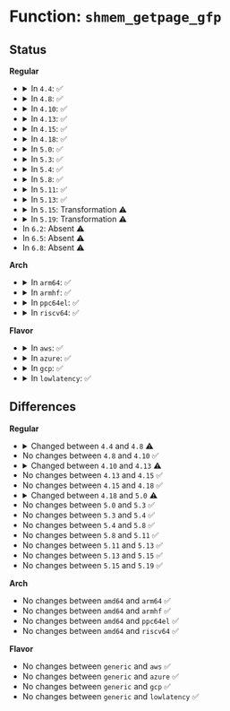 # Function: <code>shmem_getpage_gfp</code>

## Status
<b>Regular</b>
<ul>
<li>
<details>
<summary>In <code>4.4</code>: ✅</summary>

```c
int shmem_getpage_gfp(struct inode *inode, long unsigned int index, struct page **pagep, enum sgp_type sgp, gfp_t gfp, int *fault_type);
```

**Collision:** Unique Static

**Inline:** No

**Transformation:** False

**Instances:**

```
In mm/shmem.c (ffffffff811a9030)
Location: mm/shmem.c:1064
Inline: False
Direct callers:
  - mm/shmem.c:shmem_undo_range
  - mm/shmem.c:shmem_undo_range
  - mm/shmem.c:shmem_write_begin
  - mm/shmem.c:shmem_follow_link
  - mm/shmem.c:shmem_fallocate
  - mm/shmem.c:shmem_file_splice_read
  - mm/shmem.c:shmem_file_splice_read
  - mm/shmem.c:shmem_fault
  - mm/shmem.c:shmem_file_read_iter
  - mm/shmem.c:shmem_symlink
```
**Symbols:**

```
ffffffff811a9030-ffffffff811a9858: shmem_getpage_gfp (STB_LOCAL)
```
</details>
</li>
<li>
<details>
<summary>In <code>4.8</code>: ✅</summary>

```c
int shmem_getpage_gfp(struct inode *inode, long unsigned int index, struct page **pagep, enum sgp_type sgp, gfp_t gfp, struct mm_struct *fault_mm, int *fault_type);
```

**Collision:** Unique Static

**Inline:** No

**Transformation:** False

**Instances:**

```
In mm/shmem.c (ffffffff811c0710)
Location: mm/shmem.c:1544
Inline: False
Direct callers:
  - mm/shmem.c:shmem_get_link
  - mm/shmem.c:shmem_symlink
  - mm/shmem.c:shmem_fallocate
  - mm/shmem.c:shmem_file_splice_read
  - mm/shmem.c:shmem_file_splice_read
  - mm/shmem.c:shmem_file_read_iter
  - mm/shmem.c:shmem_write_begin
  - mm/shmem.c:shmem_fault
  - mm/shmem.c:shmem_undo_range
  - mm/shmem.c:shmem_undo_range
```
**Symbols:**

```
ffffffff811c0710-ffffffff811c12ed: shmem_getpage_gfp (STB_LOCAL)
```
</details>
</li>
<li>
<details>
<summary>In <code>4.10</code>: ✅</summary>

```c
int shmem_getpage_gfp(struct inode *inode, long unsigned int index, struct page **pagep, enum sgp_type sgp, gfp_t gfp, struct mm_struct *fault_mm, int *fault_type);
```

**Collision:** Unique Static

**Inline:** No

**Transformation:** False

**Instances:**

```
In mm/shmem.c (ffffffff811d0cf0)
Location: mm/shmem.c:1571
Inline: False
Direct callers:
  - mm/shmem.c:shmem_get_link
  - mm/shmem.c:shmem_symlink
  - mm/shmem.c:shmem_fallocate
  - mm/shmem.c:shmem_file_read_iter
  - mm/shmem.c:shmem_write_begin
  - mm/shmem.c:shmem_fault
  - mm/shmem.c:shmem_undo_range
  - mm/shmem.c:shmem_undo_range
```
**Symbols:**

```
ffffffff811d0cf0-ffffffff811d18fb: shmem_getpage_gfp (STB_LOCAL)
```
</details>
</li>
<li>
<details>
<summary>In <code>4.13</code>: ✅</summary>

```c
int shmem_getpage_gfp(struct inode *inode, long unsigned int index, struct page **pagep, enum sgp_type sgp, gfp_t gfp, struct vm_area_struct *vma, struct vm_fault *vmf, int *fault_type);
```

**Collision:** Unique Static

**Inline:** No

**Transformation:** False

**Instances:**

```
In mm/shmem.c (ffffffff811d9790)
Location: mm/shmem.c:1596
Inline: False
Direct callers:
  - mm/shmem.c:shmem_get_link
  - mm/shmem.c:shmem_symlink
  - mm/shmem.c:shmem_fallocate
  - mm/shmem.c:shmem_file_read_iter
  - mm/shmem.c:shmem_write_begin
  - mm/shmem.c:shmem_fault
  - mm/shmem.c:shmem_undo_range
  - mm/shmem.c:shmem_undo_range
```
**Symbols:**

```
ffffffff811d9790-ffffffff811da2cc: shmem_getpage_gfp (STB_LOCAL)
```
</details>
</li>
<li>
<details>
<summary>In <code>4.15</code>: ✅</summary>

```c
int shmem_getpage_gfp(struct inode *inode, long unsigned int index, struct page **pagep, enum sgp_type sgp, gfp_t gfp, struct vm_area_struct *vma, struct vm_fault *vmf, int *fault_type);
```

**Collision:** Unique Static

**Inline:** No

**Transformation:** False

**Instances:**

```
In mm/shmem.c (ffffffff811ef460)
Location: mm/shmem.c:1611
Inline: False
Direct callers:
  - mm/shmem.c:shmem_get_link
  - mm/shmem.c:shmem_symlink
  - mm/shmem.c:shmem_fallocate
  - mm/shmem.c:shmem_file_read_iter
  - mm/shmem.c:shmem_write_begin
  - mm/shmem.c:shmem_fault
  - mm/shmem.c:shmem_undo_range
  - mm/shmem.c:shmem_undo_range
```
**Symbols:**

```
ffffffff811ef460-ffffffff811f0029: shmem_getpage_gfp (STB_LOCAL)
```
</details>
</li>
<li>
<details>
<summary>In <code>4.18</code>: ✅</summary>

```c
int shmem_getpage_gfp(struct inode *inode, long unsigned int index, struct page **pagep, enum sgp_type sgp, gfp_t gfp, struct vm_area_struct *vma, struct vm_fault *vmf, int *fault_type);
```

**Collision:** Unique Static

**Inline:** No

**Transformation:** False

**Instances:**

```
In mm/shmem.c (ffffffff81210ac0)
Location: mm/shmem.c:1630
Inline: False
Direct callers:
  - mm/shmem.c:shmem_get_link
  - mm/shmem.c:shmem_symlink
  - mm/shmem.c:shmem_fallocate
  - mm/shmem.c:shmem_file_read_iter
  - mm/shmem.c:shmem_write_begin
  - mm/shmem.c:shmem_fault
  - mm/shmem.c:shmem_undo_range
  - mm/shmem.c:shmem_undo_range
```
**Symbols:**

```
ffffffff81210ac0-ffffffff812117b1: shmem_getpage_gfp (STB_LOCAL)
```
</details>
</li>
<li>
<details>
<summary>In <code>5.0</code>: ✅</summary>

```c
int shmem_getpage_gfp(struct inode *inode, long unsigned int index, struct page **pagep, enum sgp_type sgp, gfp_t gfp, struct vm_area_struct *vma, struct vm_fault *vmf, vm_fault_t *fault_type);
```

**Collision:** Unique Static

**Inline:** No

**Transformation:** False

**Instances:**

```
In mm/shmem.c (ffffffff81222af0)
Location: mm/shmem.c:1596
Inline: False
Direct callers:
  - mm/shmem.c:shmem_get_link
  - mm/shmem.c:shmem_symlink
  - mm/shmem.c:shmem_fallocate
  - mm/shmem.c:shmem_file_read_iter
  - mm/shmem.c:shmem_write_begin
  - mm/shmem.c:shmem_fault
  - mm/shmem.c:shmem_undo_range
  - mm/shmem.c:shmem_undo_range
```
**Symbols:**

```
ffffffff81222af0-ffffffff81223787: shmem_getpage_gfp (STB_LOCAL)
```
</details>
</li>
<li>
<details>
<summary>In <code>5.3</code>: ✅</summary>

```c
int shmem_getpage_gfp(struct inode *inode, long unsigned int index, struct page **pagep, enum sgp_type sgp, gfp_t gfp, struct vm_area_struct *vma, struct vm_fault *vmf, vm_fault_t *fault_type);
```

**Collision:** Unique Static

**Inline:** No

**Transformation:** False

**Instances:**

```
In mm/shmem.c (ffffffff812336e0)
Location: mm/shmem.c:1733
Inline: False
Direct callers:
  - mm/shmem.c:shmem_get_link
  - mm/shmem.c:shmem_symlink
  - mm/shmem.c:shmem_fallocate
  - mm/shmem.c:shmem_file_read_iter
  - mm/shmem.c:shmem_write_begin
  - mm/shmem.c:shmem_fault
  - mm/shmem.c:shmem_undo_range
  - mm/shmem.c:shmem_undo_range
```
**Symbols:**

```
ffffffff812336e0-ffffffff81234017: shmem_getpage_gfp (STB_LOCAL)
```
</details>
</li>
<li>
<details>
<summary>In <code>5.4</code>: ✅</summary>

```c
int shmem_getpage_gfp(struct inode *inode, long unsigned int index, struct page **pagep, enum sgp_type sgp, gfp_t gfp, struct vm_area_struct *vma, struct vm_fault *vmf, vm_fault_t *fault_type);
```

**Collision:** Unique Static

**Inline:** No

**Transformation:** False

**Instances:**

```
In mm/shmem.c (ffffffff812418e0)
Location: mm/shmem.c:1748
Inline: False
Direct callers:
  - mm/shmem.c:shmem_get_link
  - mm/shmem.c:shmem_symlink
  - mm/shmem.c:shmem_fallocate
  - mm/shmem.c:shmem_file_read_iter
  - mm/shmem.c:shmem_write_begin
  - mm/shmem.c:shmem_fault
  - mm/shmem.c:shmem_undo_range
  - mm/shmem.c:shmem_undo_range
```
**Symbols:**

```
ffffffff812418e0-ffffffff81242217: shmem_getpage_gfp (STB_LOCAL)
```
</details>
</li>
<li>
<details>
<summary>In <code>5.8</code>: ✅</summary>

```c
int shmem_getpage_gfp(struct inode *inode, long unsigned int index, struct page **pagep, enum sgp_type sgp, gfp_t gfp, struct vm_area_struct *vma, struct vm_fault *vmf, vm_fault_t *fault_type);
```

**Collision:** Unique Static

**Inline:** No

**Transformation:** False

**Instances:**

```
In mm/shmem.c (ffffffff8126ea10)
Location: mm/shmem.c:1732
Inline: False
Direct callers:
  - mm/shmem.c:shmem_read_mapping_page_gfp
  - mm/shmem.c:shmem_get_link
  - mm/shmem.c:shmem_symlink
  - mm/shmem.c:shmem_fallocate
  - mm/shmem.c:shmem_file_read_iter
  - mm/shmem.c:shmem_write_begin
  - mm/shmem.c:shmem_fault
  - mm/shmem.c:shmem_undo_range
  - mm/shmem.c:shmem_undo_range
```
**Symbols:**

```
ffffffff8126ea10-ffffffff8126f2de: shmem_getpage_gfp (STB_LOCAL)
```
</details>
</li>
<li>
<details>
<summary>In <code>5.11</code>: ✅</summary>

```c
int shmem_getpage_gfp(struct inode *inode, long unsigned int index, struct page **pagep, enum sgp_type sgp, gfp_t gfp, struct vm_area_struct *vma, struct vm_fault *vmf, vm_fault_t *fault_type);
```

**Collision:** Unique Static

**Inline:** No

**Transformation:** False

**Instances:**

```
In mm/shmem.c (ffffffff81279b70)
Location: mm/shmem.c:1793
Inline: False
Direct callers:
  - mm/shmem.c:shmem_read_mapping_page_gfp
  - mm/shmem.c:shmem_get_link
  - mm/shmem.c:shmem_symlink
  - mm/shmem.c:shmem_fallocate
  - mm/shmem.c:shmem_file_read_iter
  - mm/shmem.c:shmem_write_begin
  - mm/shmem.c:shmem_fault
  - mm/shmem.c:shmem_undo_range
  - mm/shmem.c:shmem_undo_range
```
**Symbols:**

```
ffffffff81279b70-ffffffff8127a424: shmem_getpage_gfp (STB_LOCAL)
```
</details>
</li>
<li>
<details>
<summary>In <code>5.13</code>: ✅</summary>

```c
int shmem_getpage_gfp(struct inode *inode, long unsigned int index, struct page **pagep, enum sgp_type sgp, gfp_t gfp, struct vm_area_struct *vma, struct vm_fault *vmf, vm_fault_t *fault_type);
```

**Collision:** Unique Static

**Inline:** No

**Transformation:** False

**Instances:**

```
In mm/shmem.c (ffffffff8127ecb0)
Location: mm/shmem.c:1791
Inline: False
Direct callers:
  - mm/shmem.c:shmem_read_mapping_page_gfp
  - mm/shmem.c:shmem_get_link
  - mm/shmem.c:shmem_symlink
  - mm/shmem.c:shmem_fallocate
  - mm/shmem.c:shmem_file_read_iter
  - mm/shmem.c:shmem_write_begin
  - mm/shmem.c:shmem_fault
  - mm/shmem.c:shmem_undo_range
  - mm/shmem.c:shmem_undo_range
```
**Symbols:**

```
ffffffff8127ecb0-ffffffff8127f567: shmem_getpage_gfp (STB_LOCAL)
```
</details>
</li>
<li>
<details>
<summary>In <code>5.15</code>: Transformation ⚠️</summary>

```c
int shmem_getpage_gfp(struct inode *inode, long unsigned int index, struct page **pagep, enum sgp_type sgp, gfp_t gfp, struct vm_area_struct *vma, struct vm_fault *vmf, vm_fault_t *fault_type);
```

**Collision:** Unique Static

**Inline:** No

**Transformation:** True

**Instances:**

```
In mm/shmem.c (0)
Location: mm/shmem.c:1814
Inline: False
Direct callers:
  - mm/shmem.c:shmem_read_mapping_page_gfp
  - mm/shmem.c:shmem_get_link
  - mm/shmem.c:shmem_symlink
  - mm/shmem.c:shmem_fallocate
  - mm/shmem.c:shmem_file_read_iter
  - mm/shmem.c:shmem_write_begin
  - mm/shmem.c:shmem_fault
  - mm/shmem.c:shmem_undo_range
  - mm/shmem.c:shmem_undo_range
```
**Symbols:**

```
ffffffff812bd060-ffffffff812bd8b4: shmem_getpage_gfp (STB_LOCAL)
ffffffff81cbaa59-ffffffff81cbaa7a: shmem_getpage_gfp.cold (STB_LOCAL)
```
</details>
</li>
<li>
<details>
<summary>In <code>5.19</code>: Transformation ⚠️</summary>

```c
int shmem_getpage_gfp(struct inode *inode, long unsigned int index, struct page **pagep, enum sgp_type sgp, gfp_t gfp, struct vm_area_struct *vma, struct vm_fault *vmf, vm_fault_t *fault_type);
```

**Collision:** Unique Static

**Inline:** No

**Transformation:** True

**Instances:**

```
In mm/shmem.c (0)
Location: mm/shmem.c:1823
Inline: False
Direct callers:
  - mm/shmem.c:shmem_read_mapping_page_gfp
  - mm/shmem.c:shmem_get_link
  - mm/shmem.c:shmem_symlink
  - mm/shmem.c:shmem_fallocate
  - mm/shmem.c:shmem_file_read_iter
  - mm/shmem.c:shmem_write_begin
  - mm/shmem.c:shmem_fault
```
**Symbols:**

```
ffffffff81318d10-ffffffff81319639: shmem_getpage_gfp (STB_LOCAL)
ffffffff81e6c344-ffffffff81e6c364: shmem_getpage_gfp.cold (STB_LOCAL)
```
</details>
</li>
<li>
In <code>6.2</code>: Absent ⚠️
</li>
<li>
In <code>6.5</code>: Absent ⚠️
</li>
<li>
In <code>6.8</code>: Absent ⚠️
</li>
</ul>
<b>Arch</b>
<ul>
<li>
<details>
<summary>In <code>arm64</code>: ✅</summary>

```c
int shmem_getpage_gfp(struct inode *inode, long unsigned int index, struct page **pagep, enum sgp_type sgp, gfp_t gfp, struct vm_area_struct *vma, struct vm_fault *vmf, vm_fault_t *fault_type);
```

**Collision:** Unique Static

**Inline:** No

**Transformation:** False

**Instances:**

```
In mm/shmem.c (ffff8000102d3db8)
Location: mm/shmem.c:1748
Inline: False
Direct callers:
  - mm/shmem.c:shmem_get_link
  - mm/shmem.c:shmem_symlink
  - mm/shmem.c:shmem_fallocate
  - mm/shmem.c:shmem_file_read_iter
  - mm/shmem.c:shmem_write_begin
  - mm/shmem.c:shmem_fault
  - mm/shmem.c:shmem_fault
  - mm/shmem.c:shmem_undo_range
  - mm/shmem.c:shmem_undo_range
```
**Symbols:**

```
ffff8000102d3db8-ffff8000102d4704: shmem_getpage_gfp (STB_LOCAL)
```
</details>
</li>
<li>
<details>
<summary>In <code>armhf</code>: ✅</summary>

```c
int shmem_getpage_gfp(struct inode *inode, long unsigned int index, struct page **pagep, enum sgp_type sgp, gfp_t gfp, struct vm_area_struct *vma, struct vm_fault *vmf, vm_fault_t *fault_type);
```

**Collision:** Unique Static

**Inline:** No

**Transformation:** False

**Instances:**

```
In mm/shmem.c (c04fbf3c)
Location: mm/shmem.c:1748
Inline: False
Direct callers:
  - mm/shmem.c:shmem_get_link
  - mm/shmem.c:shmem_symlink
  - mm/shmem.c:shmem_fallocate
  - mm/shmem.c:shmem_file_read_iter
  - mm/shmem.c:shmem_write_begin
  - mm/shmem.c:shmem_fault
  - mm/shmem.c:shmem_undo_range
  - mm/shmem.c:shmem_undo_range
```
**Symbols:**

```
c04fbf3c-c04fc7e8: shmem_getpage_gfp (STB_LOCAL)
```
</details>
</li>
<li>
<details>
<summary>In <code>ppc64el</code>: ✅</summary>

```c
int shmem_getpage_gfp(struct inode *inode, long unsigned int index, struct page **pagep, enum sgp_type sgp, gfp_t gfp, struct vm_area_struct *vma, struct vm_fault *vmf, vm_fault_t *fault_type);
```

**Collision:** Unique Static

**Inline:** No

**Transformation:** False

**Instances:**

```
In mm/shmem.c (c000000000392fc0)
Location: mm/shmem.c:1748
Inline: False
Direct callers:
  - mm/shmem.c:shmem_read_mapping_page_gfp
  - mm/shmem.c:shmem_get_link
  - mm/shmem.c:shmem_symlink
  - mm/shmem.c:shmem_fallocate
  - mm/shmem.c:shmem_file_read_iter
  - mm/shmem.c:shmem_write_begin
  - mm/shmem.c:shmem_fault
  - mm/shmem.c:shmem_fault
  - mm/shmem.c:shmem_undo_range
  - mm/shmem.c:shmem_undo_range
```
**Symbols:**

```
c000000000392fc0-c000000000393c80: shmem_getpage_gfp (STB_LOCAL)
```
</details>
</li>
<li>
<details>
<summary>In <code>riscv64</code>: ✅</summary>

```c
int shmem_getpage_gfp(struct inode *inode, long unsigned int index, struct page **pagep, enum sgp_type sgp, gfp_t gfp, struct vm_area_struct *vma, struct vm_fault *vmf, vm_fault_t *fault_type);
```

**Collision:** Unique Static

**Inline:** No

**Transformation:** False

**Instances:**

```
In mm/shmem.c (ffffffe0001efcf0)
Location: mm/shmem.c:1748
Inline: False
Direct callers:
  - mm/shmem.c:shmem_get_link
  - mm/shmem.c:shmem_symlink
  - mm/shmem.c:shmem_fallocate
  - mm/shmem.c:shmem_file_read_iter
  - mm/shmem.c:shmem_write_begin
  - mm/shmem.c:shmem_fault
  - mm/shmem.c:shmem_undo_range
  - mm/shmem.c:shmem_undo_range
```
**Symbols:**

```
ffffffe0001efcf0-ffffffe0001f0412: shmem_getpage_gfp (STB_LOCAL)
```
</details>
</li>
</ul>
<b>Flavor</b>
<ul>
<li>
<details>
<summary>In <code>aws</code>: ✅</summary>

```c
int shmem_getpage_gfp(struct inode *inode, long unsigned int index, struct page **pagep, enum sgp_type sgp, gfp_t gfp, struct vm_area_struct *vma, struct vm_fault *vmf, vm_fault_t *fault_type);
```

**Collision:** Unique Static

**Inline:** No

**Transformation:** False

**Instances:**

```
In mm/shmem.c (ffffffff81239f30)
Location: mm/shmem.c:1748
Inline: False
Direct callers:
  - mm/shmem.c:shmem_get_link
  - mm/shmem.c:shmem_symlink
  - mm/shmem.c:shmem_fallocate
  - mm/shmem.c:shmem_file_read_iter
  - mm/shmem.c:shmem_write_begin
  - mm/shmem.c:shmem_fault
  - mm/shmem.c:shmem_undo_range
  - mm/shmem.c:shmem_undo_range
```
**Symbols:**

```
ffffffff81239f30-ffffffff8123a867: shmem_getpage_gfp (STB_LOCAL)
```
</details>
</li>
<li>
<details>
<summary>In <code>azure</code>: ✅</summary>

```c
int shmem_getpage_gfp(struct inode *inode, long unsigned int index, struct page **pagep, enum sgp_type sgp, gfp_t gfp, struct vm_area_struct *vma, struct vm_fault *vmf, vm_fault_t *fault_type);
```

**Collision:** Unique Static

**Inline:** No

**Transformation:** False

**Instances:**

```
In mm/shmem.c (ffffffff8122cf40)
Location: mm/shmem.c:1748
Inline: False
Direct callers:
  - mm/shmem.c:shmem_get_link
  - mm/shmem.c:shmem_symlink
  - mm/shmem.c:shmem_fallocate
  - mm/shmem.c:shmem_file_read_iter
  - mm/shmem.c:shmem_write_begin
  - mm/shmem.c:shmem_fault
  - mm/shmem.c:shmem_undo_range
  - mm/shmem.c:shmem_undo_range
```
**Symbols:**

```
ffffffff8122cf40-ffffffff8122d865: shmem_getpage_gfp (STB_LOCAL)
```
</details>
</li>
<li>
<details>
<summary>In <code>gcp</code>: ✅</summary>

```c
int shmem_getpage_gfp(struct inode *inode, long unsigned int index, struct page **pagep, enum sgp_type sgp, gfp_t gfp, struct vm_area_struct *vma, struct vm_fault *vmf, vm_fault_t *fault_type);
```

**Collision:** Unique Static

**Inline:** No

**Transformation:** False

**Instances:**

```
In mm/shmem.c (ffffffff81237cd0)
Location: mm/shmem.c:1748
Inline: False
Direct callers:
  - mm/shmem.c:shmem_get_link
  - mm/shmem.c:shmem_symlink
  - mm/shmem.c:shmem_fallocate
  - mm/shmem.c:shmem_file_read_iter
  - mm/shmem.c:shmem_write_begin
  - mm/shmem.c:shmem_fault
  - mm/shmem.c:shmem_undo_range
  - mm/shmem.c:shmem_undo_range
```
**Symbols:**

```
ffffffff81237cd0-ffffffff81238607: shmem_getpage_gfp (STB_LOCAL)
```
</details>
</li>
<li>
<details>
<summary>In <code>lowlatency</code>: ✅</summary>

```c
int shmem_getpage_gfp(struct inode *inode, long unsigned int index, struct page **pagep, enum sgp_type sgp, gfp_t gfp, struct vm_area_struct *vma, struct vm_fault *vmf, vm_fault_t *fault_type);
```

**Collision:** Unique Static

**Inline:** No

**Transformation:** False

**Instances:**

```
In mm/shmem.c (ffffffff81247310)
Location: mm/shmem.c:1748
Inline: False
Direct callers:
  - mm/shmem.c:shmem_get_link
  - mm/shmem.c:shmem_symlink
  - mm/shmem.c:shmem_fallocate
  - mm/shmem.c:shmem_file_read_iter
  - mm/shmem.c:shmem_write_begin
  - mm/shmem.c:shmem_fault
  - mm/shmem.c:shmem_undo_range
  - mm/shmem.c:shmem_undo_range
```
**Symbols:**

```
ffffffff81247310-ffffffff81247c48: shmem_getpage_gfp (STB_LOCAL)
```
</details>
</li>
</ul>

## Differences
<b>Regular</b>
<ul>
<li>
<details>
<summary>Changed between <code>4.4</code> and <code>4.8</code> ⚠️</summary>
<ul>
<li>
<b>Param added. </b>
<code>struct mm_struct *fault_mm</code>
</li>
<li>
<b>Param reordered. </b>
<code>inode, index, pagep, sgp, gfp, fault_type</code> ➡️ <code>inode, index, pagep, sgp, gfp, fault_mm, fault_type</code>
</li>
</ul>
</details>
</li>
<li>
No changes between <code>4.8</code> and <code>4.10</code> ✅
</li>
<li>
<details>
<summary>Changed between <code>4.10</code> and <code>4.13</code> ⚠️</summary>
<ul>
<li>
<b>Param added. </b>
<code>struct vm_area_struct *vma</code>
</li>
<li>
<b>Param added. </b>
<code>struct vm_fault *vmf</code>
</li>
<li>
<b>Param removed. </b>
<code>struct mm_struct *fault_mm</code>
</li>
<li>
<b>Param reordered. </b>
<code>inode, index, pagep, sgp, gfp, fault_mm, fault_type</code> ➡️ <code>inode, index, pagep, sgp, gfp, vma, vmf, fault_type</code>
</li>
</ul>
</details>
</li>
<li>
No changes between <code>4.13</code> and <code>4.15</code> ✅
</li>
<li>
No changes between <code>4.15</code> and <code>4.18</code> ✅
</li>
<li>
<details>
<summary>Changed between <code>4.18</code> and <code>5.0</code> ⚠️</summary>
<ul>
<li>
<b>Param type changed. </b>
<code>int *fault_type</code> ➡️ <code>vm_fault_t *fault_type</code>
</li>
</ul>
</details>
</li>
<li>
No changes between <code>5.0</code> and <code>5.3</code> ✅
</li>
<li>
No changes between <code>5.3</code> and <code>5.4</code> ✅
</li>
<li>
No changes between <code>5.4</code> and <code>5.8</code> ✅
</li>
<li>
No changes between <code>5.8</code> and <code>5.11</code> ✅
</li>
<li>
No changes between <code>5.11</code> and <code>5.13</code> ✅
</li>
<li>
No changes between <code>5.13</code> and <code>5.15</code> ✅
</li>
<li>
No changes between <code>5.15</code> and <code>5.19</code> ✅
</li>
</ul>
<b>Arch</b>
<ul>
<li>
No changes between <code>amd64</code> and <code>arm64</code> ✅
</li>
<li>
No changes between <code>amd64</code> and <code>armhf</code> ✅
</li>
<li>
No changes between <code>amd64</code> and <code>ppc64el</code> ✅
</li>
<li>
No changes between <code>amd64</code> and <code>riscv64</code> ✅
</li>
</ul>
<b>Flavor</b>
<ul>
<li>
No changes between <code>generic</code> and <code>aws</code> ✅
</li>
<li>
No changes between <code>generic</code> and <code>azure</code> ✅
</li>
<li>
No changes between <code>generic</code> and <code>gcp</code> ✅
</li>
<li>
No changes between <code>generic</code> and <code>lowlatency</code> ✅
</li>
</ul>
